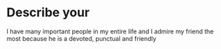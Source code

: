# Describe your 

I have many important people in my entire life and I admire my friend the most because he is a devoted, punctual and friendly